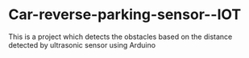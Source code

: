 # Car-reverse-parking-sensor--IOT
This is a project which detects the obstacles based on the distance detected by ultrasonic sensor using Arduino 

